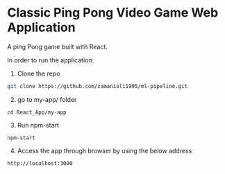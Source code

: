# Classic Ping Pong Video Game Web Application

A ping Pong game built with React. 

In order to run the application:

1. Clone the repo
  ```sh
  git clone https://github.com/zamaniali1995/ml-pipeline.git
  ```

2. go to my-app/ folder
  ```
  cd React_App/my-app
  ```

3. Run npm-start
  ```
  npm-start
  ```

4. Access the app through browser by using the below address
  ```sh
  http://localhost:3000
  ```
  
